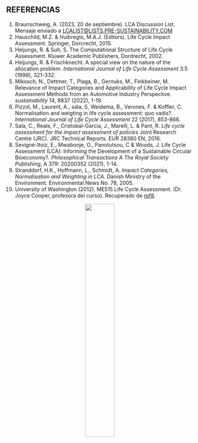## REFERENCIAS


1. Braunschweig, A. (2023, 20 de septiembre). LCA Discussion List. Mensaje enviado a LCALIST@LISTS.PRE-SUSTAINABILITY.COM
2. Hauschild, M.Z. & Huibregts, M.A.J. (Editors). Life Cycle Impact Assessment. Springer, Dorcrecht, 2015.
3. Heijungs, R. & Suh, S. The Computational Structure of Life Cycle Assessment. Kluwer Academic Publishers, Dordrecht, 2002.
4. Heijungs, R. & Frischknecht. A special view on the nature of the allocation problem. *International Journal of Life Cycle Assessment* 3:5 (1998), 321-332.
5. Mikosch, N., Dettmer, T., Plaga, B., Gernuks, M., Finkbeiner, M. Relevance of Impact Categories and Applicability of Life Cycle Impact Assessment Methods from an Automotive
Industry Perspective. *sustainability* 14, 8837 (2022), 1-19.
6. Pizzol, M., Laurent, A., sala, S, Weidema, B., Verones, F. & Koffler, C. Normalisation and weigting in life cycle assessment: quo vadis?. *International Journal of Life Cycle Assessment* 22 (2017), 853-866.
7. Sala, C., Reale, F., Cristobal-Garcia, J., Marelli, L. & Pant, R. *Life cycle assessment for the impact assessment of policies* Joint Research Centre (JRC). JRC Technical Reports. EUR 28380 EN, 2016.
8. Sevigné-Itoiz, E., Mwabonje, O., Panotutsou, C & Woods, J. Life Cycle Assessment (LCA): Informing the Development of a Sustainable Circular Bioeconomy?. *Philosophical Transactions A* *The Royal Society Publishing*,  A 379: 20200352 (2021), 1-14.
9. Stranddorf, H.K., Hoffmann, L., Schmidt, A. *Impact Categories, Normalisation and Weighting in LCA*. Danish Ministry of the Environment. Environmental News No. 78, 2005.
10. University of Washington (2012). ME515 Life Cycle Assessment. (Dr. Joyce Cooper, profesora del curso). Recuperado de [ref8](https://www.washington.edu/students/crscat/meche.html#me515).

<div align="center">
  <img src="https://github.com/jrchaconcito/REPOTEST/blob/main/.graph/escuela%20laura.png" width=40%><p>
</div>
